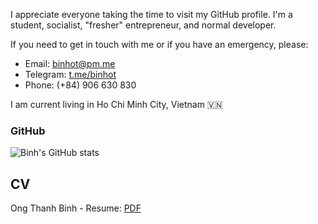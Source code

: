 I appreciate everyone taking the time to visit my GitHub profile.
I'm a student, socialist, "fresher" entrepreneur, and normal developer.

If you need to get in touch with me or if you have an emergency, please:
- Email: binhot@pm.me
- Telegram: [t.me/binhot](https://t.me/binhot)
- Phone: (+84) 906 630 830

I am current living in Ho Chi Minh City, Vietnam 🇻🇳
### GitHub
![Binh's GitHub stats](https://github-readme-stats.vercel.app/api?username=binhotvn&count_private=true)

## CV
Ong Thanh Binh - Resume: [PDF](https://github.com/binhotvn/binhotvn/blob/main/Ong%20Thanh%20Binh%20-%20Resume.pdf)

